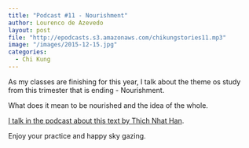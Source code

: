 ```yaml
---
title: "Podcast #11 - Nourishment"
author: Lourenco de Azevedo
layout: post
file: "http://epodcasts.s3.amazonaws.com/chikungstories11.mp3"
image: "/images/2015-12-15.jpg"
categories:
  - Chi Kung
---
```

As my classes are finishing for this year, I talk about the theme os study from this trimester that is ending - Nourishment.

What does it mean to be nourished and the idea of the whole. 

[I talk in the podcast about this text by Thich Nhat Han](http://www.awakin.org/read/view.php?tid=222).


Enjoy your practice and happy sky gazing.